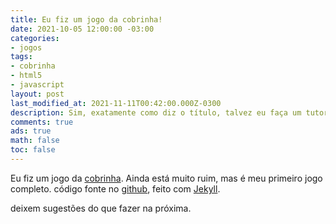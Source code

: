 ```yaml
---
title: Eu fiz um jogo da cobrinha!
date: 2021-10-05 12:00:00 -03:00
categories:
- jogos
tags:
- cobrinha
- html5
- javascript
layout: post
last_modified_at: 2021-11-11T00:42:00.000Z-0300
description: Sim, exatamente como diz o título, talvez eu faça um tutorial.
comments: true
ads: true
math: false
toc: false
---
```


Eu fiz um jogo da [cobrinha](https://rafael-dev-21.github.io/SnakeClone). Ainda está muito ruim, mas é meu primeiro jogo completo. código fonte no [github](https://github.com/rafael-dev-21/SnakeClone), feito com [Jekyll](https://jekyllrb.com).

deixem sugestões do que fazer na próxima.
